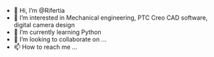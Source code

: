 - 👋 Hi, I’m @Rifertia
- 👀 I’m interested in Mechanical engineering, PTC Creo CAD software, digital camera design
- 🌱 I’m currently learning Python
- 💞️ I’m looking to collaborate on ...
- 📫 How to reach me ...

<!---
Rifertia/Rifertia is a ✨ special ✨ repository because its `README.md` (this file) appears on your GitHub profile.
You can click the Preview link to take a look at your changes.
--->
